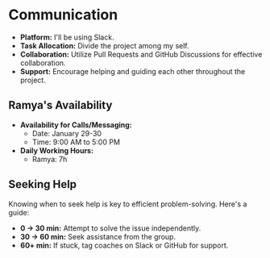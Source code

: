 # Communication

- **Platform:** I'll be using Slack.
- **Task Allocation:** Divide the project among my self.
- **Collaboration:** Utilize Pull Requests and GitHub Discussions for effective
  collaboration.
- **Support:** Encourage helping and guiding each other throughout the project.

## Ramya's Availability

- **Availability for Calls/Messaging:**
  - Date: January 29-30
  - Time: 9:00 AM to 5:00 PM
- **Daily Working Hours:**
  - Ramya: 7h

## Seeking Help

Knowing when to seek help is key to efficient problem-solving. Here's a guide:

- **0 -> 30 min:** Attempt to solve the issue independently.
- **30 -> 60 min:** Seek assistance from the group.
- **60+ min:** If stuck, tag coaches on Slack or GitHub for support.
